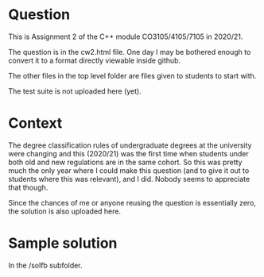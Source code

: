 # Question

This is Assignment 2 of the C++ module CO3105/4105/7105 in 2020/21.

The question is in the cw2.html file. One day I may be bothered enough to convert it to a format directly viewable inside github.

The other files in the top level folder are files given to students to start with.

The test suite is not uploaded here (yet).

# Context

The degree classification rules of undergraduate degrees at the university were changing and this (2020/21) was the first time when students under both old and new regulations are in the same cohort. So this was pretty much the only year where I could make this question (and to give it out to students where this was relevant), and I did. Nobody seems to appreciate that though.

Since the chances of me or anyone reusing the question is essentially zero, the solution is also uploaded here.

# Sample solution

In the /solfb subfolder.
